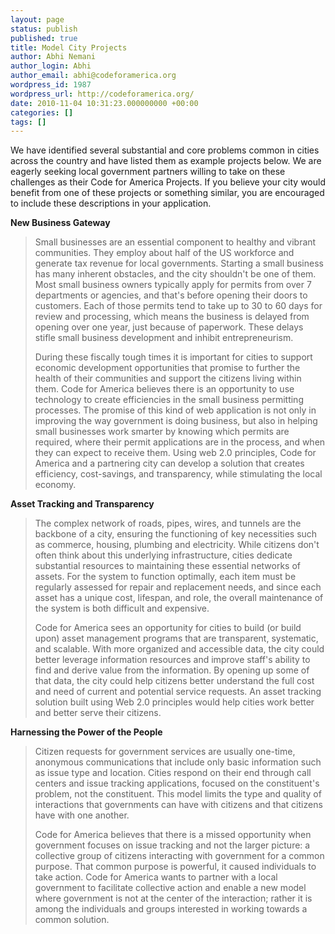 ```yaml
---
layout: page
status: publish
published: true
title: Model City Projects
author: Abhi Nemani
author_login: Abhi
author_email: abhi@codeforamerica.org
wordpress_id: 1987
wordpress_url: http://codeforamerica.org/
date: 2010-11-04 10:31:23.000000000 +00:00
categories: []
tags: []
---
```

We have identified several substantial and core problems common in cities across the country and have listed them as example projects below. We are eagerly seeking local government partners willing to take on these challenges as their Code for America Projects. If you believe your city would benefit from one of these projects or something similar, you are encouraged to include these descriptions in your application.

<strong>New Business Gateway
</strong>

<blockquote>Small businesses are an essential component to healthy and vibrant communities. They employ about half of the US workforce and generate tax revenue for local governments. Starting a small business has many inherent obstacles, and the city shouldn't be one of them. Most small business owners typically apply for permits from over 7 departments or agencies, and that's before opening their doors to customers. Each of those permits tend to take up to 30 to 60 days for review and processing, which means the business is delayed from opening over one year, just because of paperwork. These delays stifle small business development and inhibit entrepreneurism.

During these fiscally tough times it is important for cities to support economic development opportunities that promise to further the health of their communities and support the citizens living within them. Code for America believes there is an opportunity to use technology to create efficiencies in the small business permitting processes. The promise of this kind of web application is not only in improving the way government is doing business, but also in helping small businesses work smarter by knowing which permits are required, where their permit applications are in the process, and when they can expect to receive them. Using web 2.0 principles, Code for America and a partnering city can develop a solution that creates efficiency, cost-savings, and transparency, while stimulating the local economy.</blockquote>



<strong>Asset Tracking and Transparency
</strong>

<blockquote>The complex network of roads, pipes, wires, and tunnels are the backbone of a city, ensuring the functioning of key necessities such as commerce, housing, plumbing and electricity. While citizens don't often think about this underlying infrastructure, cities dedicate substantial resources to maintaining these essential networks of assets. For the system to function optimally, each item must be regularly assessed for repair and replacement needs, and since each asset has a unique cost, lifespan, and role, the overall maintenance of the system is both difficult and expensive.

Code for America sees an opportunity for cities to build (or build upon) asset management programs that are transparent, systematic, and scalable. With more organized and accessible data, the city could better leverage information resources and improve staff's ability to find and derive value from the information. By opening up some of that data, the city could help citizens better understand the full cost and need of current and potential service requests. An asset tracking solution built using Web 2.0 principles would help cities work better and better serve their citizens.</blockquote>



<strong>Harnessing the Power of the People
</strong>

<blockquote>Citizen requests for government services are usually one-time, anonymous communications that include only basic information such as issue type and location. Cities respond on their end through call centers and issue tracking applications, focused on the constituent's problem, not the constituent. This model limits the type and quality of interactions that governments can have with citizens and that citizens have with one another.

Code for America believes that there is a missed opportunity when government focuses on issue tracking and not the larger picture: a collective group of citizens interacting with government for a common purpose. That common purpose is powerful, it caused individuals to take action. Code for America wants to partner with a local government to facilitate collective action and enable a new model where government is not at the center of the interaction; rather it is among the individuals and groups interested in working towards a common solution.</blockquote>

